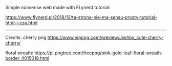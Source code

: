 Simple nonsense web made with FLynerd tutorial: 

https://www.flynerd.pl/2018/12/ta-strona-nie-ma-sensu-prosty-tutorial-html-i-css.html

-----------------
Credits:
cherry png
https://www.vippng.com/preview/Jiwhbx_cute-cherry-cherry/

floral wreath:
https://pl.pngtree.com/freepng/pink-gold-leaf-floral-wreath-border_4015018.html
